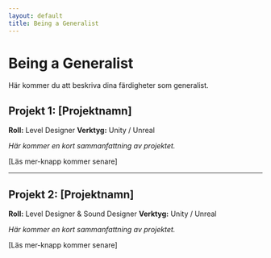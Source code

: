 ```yaml
---
layout: default
title: Being a Generalist
---
```


<div class="page">
  <h1 class="page-title">Being a Generalist</h1>
  <p>Här kommer du att beskriva dina färdigheter som generalist.</p>
</div>

## Projekt 1: [Projektnamn]

**Roll:** Level Designer
**Verktyg:** Unity / Unreal

*Här kommer en kort sammanfattning av projektet.*

[Läs mer-knapp kommer senare]

---

## Projekt 2: [Projektnamn]

**Roll:** Level Designer & Sound Designer
**Verktyg:** Unity / Unreal

*Här kommer en kort sammanfattning av projektet.*

[Läs mer-knapp kommer senare]
